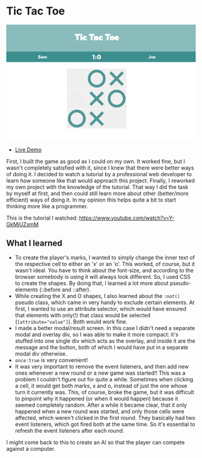 # Tic Tac Toe

![Screenshot](tic-tac-toe_screenshot.png)

- [Live Demo](https://bayoura.github.io/tic-tac-toe/)

First, I built the game as good as I could on my own. It worked fine, but I wasn't completely satisfied with it, since I knew that there were better ways of doing it. I decided to watch a tutorial by a professional web developer to learn how someone like that would approach this project. Finally, I reworked my own project with the knowledge of the tutorial. That way I did the task by myself at first, and then could still learn more about other (better/more efficient) ways of doing it. In my opinion this helps quite a bit to start thinking more like a programmer. 

This is the tutorial I watched: https://www.youtube.com/watch?v=Y-GkMjUZsmM

## What I learned
- To create the player's marks, I wanted to simply change the inner text of the respective cell to either an 'x' or an 'o'. This worked, of course, but it wasn't ideal. You have to think about the font-size, and according to the browser somebody is using it will always look different. So, I used CSS to create the shapes. By doing that, I learned a lot more about pseudo-elements (::before and ::after).
- While creating the X and O shapes, I also learned about the `:not()` pseudo class, which came in very handy to exclude certain elements. At first, I wanted to use an attribute selector, which would have ensured that elements with only(!) that class would be selected (`[attribute="value"]`). Both would work fine.
- I made a better modal/result screen. In this case I didn't need a separate modal and overlay div, so I was able to make it more compact: it's stuffed into one single div which acts as the overlay, and inside it are the message and the button, both of which I would have put in a separate modal div otherwise.
- `once:true` is very convenient!
- It was very important to remove the event listeners, and then add new ones whenever a new round or a new game was started!! This was a problem I couldn't figure out for quite a while. Sometimes when clicking a cell, it would get both marks, x and o, instead of just the one whose turn it currently was. This, of course, broke the game, but it was difficult to pinpoint why it happened (or when it would happen) because it seemed completely random. After a while it became clear, that it only happened when a new round was started, and only those cells were affected, which weren't clicked in the first round. They basically had two event listeners, which got fired both at the same time. So it's essential to refresh the event listeners after each round.

I might come back to this to create an AI so that the player can compete against a computer.